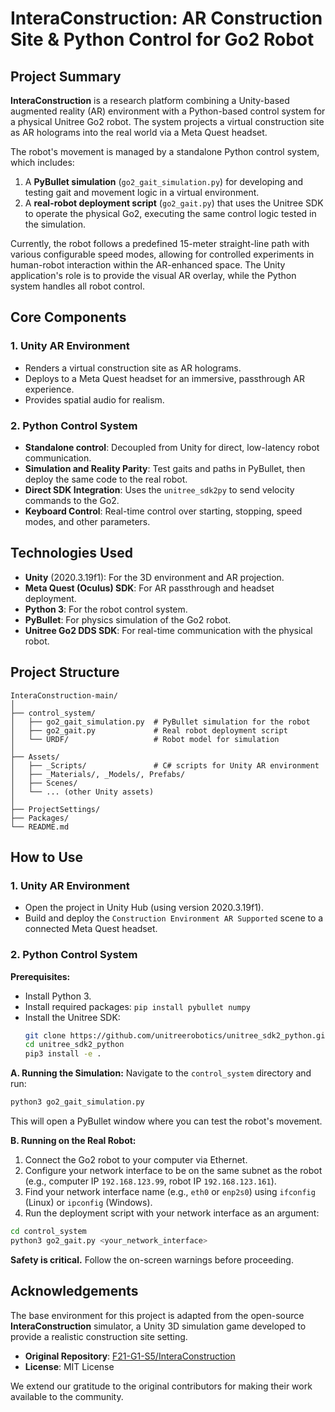# InteraConstruction: AR Construction Site & Python Control for Go2 Robot

## Project Summary

**InteraConstruction** is a research platform combining a Unity-based augmented reality (AR) environment with a Python-based control system for a physical Unitree Go2 robot. The system projects a virtual construction site as AR holograms into the real world via a Meta Quest headset.

The robot's movement is managed by a standalone Python control system, which includes:
1.  A **PyBullet simulation** (`go2_gait_simulation.py`) for developing and testing gait and movement logic in a virtual environment.
2.  A **real-robot deployment script** (`go2_gait.py`) that uses the Unitree SDK to operate the physical Go2, executing the same control logic tested in the simulation.

Currently, the robot follows a predefined 15-meter straight-line path with various configurable speed modes, allowing for controlled experiments in human-robot interaction within the AR-enhanced space. The Unity application's role is to provide the visual AR overlay, while the Python system handles all robot control.

## Core Components

### 1. Unity AR Environment
- Renders a virtual construction site as AR holograms.
- Deploys to a Meta Quest headset for an immersive, passthrough AR experience.
- Provides spatial audio for realism.

### 2. Python Control System
- **Standalone control**: Decoupled from Unity for direct, low-latency robot communication.
- **Simulation and Reality Parity**: Test gaits and paths in PyBullet, then deploy the same code to the real robot.
- **Direct SDK Integration**: Uses the `unitree_sdk2py` to send velocity commands to the Go2.
- **Keyboard Control**: Real-time control over starting, stopping, speed modes, and other parameters.

## Technologies Used

- **Unity** (2020.3.19f1): For the 3D environment and AR projection.
- **Meta Quest (Oculus) SDK**: For AR passthrough and headset deployment.
- **Python 3**: For the robot control system.
- **PyBullet**: For physics simulation of the Go2 robot.
- **Unitree Go2 DDS SDK**: For real-time communication with the physical robot.

## Project Structure

```
InteraConstruction-main/
│
├── control_system/
│   ├── go2_gait_simulation.py  # PyBullet simulation for the robot
│   ├── go2_gait.py             # Real robot deployment script
│   └── URDF/                   # Robot model for simulation
│
├── Assets/
│   ├── _Scripts/               # C# scripts for Unity AR environment
│   ├── _Materials/, _Models/, Prefabs/
│   ├── Scenes/
│   └── ... (other Unity assets)
│
├── ProjectSettings/
├── Packages/
└── README.md
```

## How to Use

### 1. Unity AR Environment
- Open the project in Unity Hub (using version 2020.3.19f1).
- Build and deploy the `Construction Environment AR Supported` scene to a connected Meta Quest headset.

### 2. Python Control System

**Prerequisites:**
- Install Python 3.
- Install required packages: `pip install pybullet numpy`
- Install the Unitree SDK:
  ```bash
  git clone https://github.com/unitreerobotics/unitree_sdk2_python.git
  cd unitree_sdk2_python
  pip3 install -e .
  ```

**A. Running the Simulation:**
Navigate to the `control_system` directory and run:
```bash
python3 go2_gait_simulation.py
```
This will open a PyBullet window where you can test the robot's movement.

**B. Running on the Real Robot:**
1.  Connect the Go2 robot to your computer via Ethernet.
2.  Configure your network interface to be on the same subnet as the robot (e.g., computer IP `192.168.123.99`, robot IP `192.168.123.161`).
3.  Find your network interface name (e.g., `eth0` or `enp2s0`) using `ifconfig` (Linux) or `ipconfig` (Windows).
4.  Run the deployment script with your network interface as an argument:
```bash
cd control_system
python3 go2_gait.py <your_network_interface>
```
**Safety is critical.** Follow the on-screen warnings before proceeding.


## Acknowledgements

The base environment for this project is adapted from the open-source **InteraConstruction** simulator, a Unity 3D simulation game developed to provide a realistic construction site setting.

- **Original Repository**: [F21-G1-S5/InteraConstruction](https://github.com/F21-G1-S5/InteraConstruction)
- **License**: MIT License

We extend our gratitude to the original contributors for making their work available to the community.
